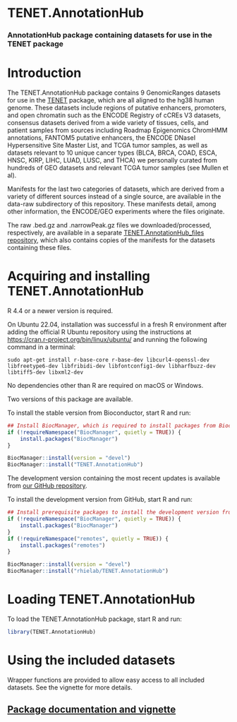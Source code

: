 # TENET.AnnotationHub

### AnnotationHub package containing datasets for use in the TENET package

# Introduction

The TENET.AnnotationHub package contains 9 GenomicRanges datasets for use in the [TENET](https://github.com/rhielab/TENET) package, which are all aligned to the hg38 human genome. These datasets include regions of putative enhancers, promoters, and open chromatin such as the ENCODE Registry of cCREs V3 datasets, consensus datasets derived from a wide variety of tissues, cells, and patient samples from sources including Roadmap Epigenomics ChromHMM annotations, FANTOM5 putative enhancers, the ENCODE DNaseI Hypersensitive Site Master List, and TCGA tumor samples, as well as datasets relevant to 10 unique cancer types (BLCA, BRCA, COAD, ESCA, HNSC, KIRP, LIHC, LUAD, LUSC, and THCA) we personally curated from hundreds of GEO datasets and relevant TCGA tumor samples (see Mullen et al).

Manifests for the last two categories of datasets, which are derived from a variety of different sources instead of a single source, are available in the data-raw subdirectory of this repository. These manifests detail, among other information, the ENCODE/GEO experiments where the files originate.

The raw .bed.gz and .narrowPeak.gz files we downloaded/processed, respectively, are available in a separate [TENET.AnnotationHub_files repository](https://github.com/rhielab/TENET.AnnotationHub_files), which also contains copies of the manifests for the datasets containing these files.

# Acquiring and installing TENET.AnnotationHub

R 4.4 or a newer version is required.

On Ubuntu 22.04, installation was successful in a fresh R environment after adding the official R Ubuntu repository using the instructions at <https://cran.r-project.org/bin/linux/ubuntu/> and running the following command in a terminal:

`sudo apt-get install r-base-core r-base-dev libcurl4-openssl-dev libfreetype6-dev libfribidi-dev libfontconfig1-dev libharfbuzz-dev libtiff5-dev libxml2-dev`

No dependencies other than R are required on macOS or Windows.

Two versions of this package are available.

To install the stable version from Bioconductor, start R and run:

```r
## Install BiocManager, which is required to install packages from Bioconductor
if (!requireNamespace("BiocManager", quietly = TRUE)) {
    install.packages("BiocManager")
}

BiocManager::install(version = "devel")
BiocManager::install("TENET.AnnotationHub")
```
The development version containing the most recent updates is available from [our GitHub repository](https://github.com/rhielab/TENET.AnnotationHub).

To install the development version from GitHub, start R and run:

```r
## Install prerequisite packages to install the development version from GitHub
if (!requireNamespace("BiocManager", quietly = TRUE)) {
    install.packages("BiocManager")
}
if (!requireNamespace("remotes", quietly = TRUE)) {
    install.packages("remotes")
}

BiocManager::install(version = "devel")
BiocManager::install("rhielab/TENET.AnnotationHub")
```

# Loading TENET.AnnotationHub

To load the TENET.AnnotationHub package, start R and run:

```r
library(TENET.AnnotationHub)
```

# Using the included datasets

Wrapper functions are provided to allow easy access to all included datasets. See the vignette for more details.

## [Package documentation and vignette](https://bioconductor.org/packages/devel/data/annotation/html/TENET.AnnotationHub.html)
